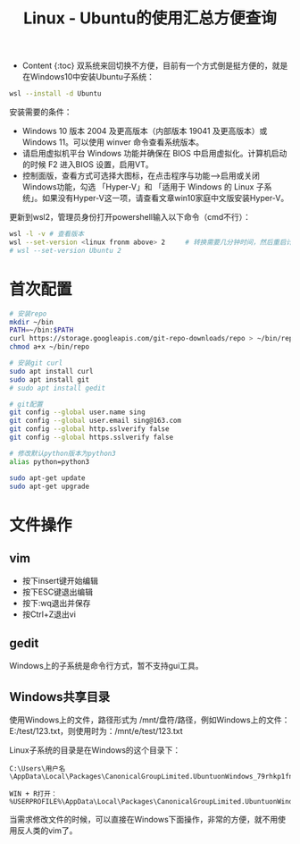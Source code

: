 ﻿---
layout:		post
category:	"soft"
title:		"Linux - Ubuntu的使用汇总方便查询"

tags:		[语音合成]
---
- Content
{:toc}
双系统来回切换不方便，目前有一个方式倒是挺方便的，就是在Windows10中安装Ubuntu子系统：

```bash
wsl --install -d Ubuntu
```

安装需要的条件：

- Windows 10 版本 2004 及更高版本（内部版本 19041 及更高版本）或 Windows 11。可以使用 winver 命令查看系统版本。
- 请启用虚拟机平台 Windows 功能并确保在 BIOS 中启用虚拟化。计算机启动的时候 F2 进入BIOS 设置，启用VT。
- 控制面版，查看方式可选择大图标，在点击程序与功能—>启用或关闭Windows功能，勾选 「Hyper-V」和 「适用于 Windows 的 Linux 子系统」。如果没有Hyper-V这一项，请查看文章win10家庭中文版安装Hyper-V。

更新到wsl2，管理员身份打开powershell输入以下命令（cmd不行）：

```bash
wsl -l -v # 查看版本
wsl --set-version <linux fronm above> 2		# 转换需要几分钟时间，然后重启计算机就可以了。
# wsl --set-version Ubuntu 2
```



# 首次配置

```bash
# 安装repo
mkdir ~/bin
PATH=~/bin:$PATH
curl https://storage.googleapis.com/git-repo-downloads/repo > ~/bin/repo
chmod a+x ~/bin/repo

# 安装git curl
sudo apt install curl
sudo apt install git
# sudo apt install gedit

# git配置
git config --global user.name sing
git config --global user.email sing@163.com
git config --global http.sslverify false
git config --global https.sslverify false

# 修改默认python版本为python3
alias python=python3

sudo apt-get update
sudo apt-get upgrade
```



# 文件操作

## vim

- 按下insert键开始编辑
- 按下ESC键退出编辑
- 按下:wq退出并保存
- 按Ctrl+Z退出vi

## gedit

Windows上的子系统是命令行方式，暂不支持gui工具。



## Windows共享目录

使用Windows上的文件，路径形式为 /mnt/盘符/路径，例如Windows上的文件：E:/test/123.txt，则使用时为：/mnt/e/test/123.txt

Linux子系统的目录是在Windows的这个目录下：

```
C:\Users\用户名\AppData\Local\Packages\CanonicalGroupLimited.UbuntuonWindows_79rhkp1fndgsc\LocalState\rootfs

WIN + R打开：
%USERPROFILE%\AppData\Local\Packages\CanonicalGroupLimited.UbuntuonWindows_79rhkp1fndgsc\LocalState\rootfs
```

当需求修改文件的时候，可以直接在Windows下面操作，非常的方便，就不用使用反人类的vim了。
